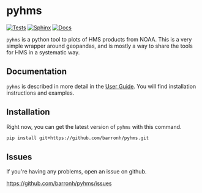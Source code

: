 # pyhms

[![Tests](https://github.com/barronh/pyhms/actions/workflows/tests.yaml/badge.svg)](https://github.com/barronh/pyhms/actions/workflows/tests.yaml)
[![Sphinx](https://github.com/barronh/pyhms/actions/workflows/documentation.yaml/badge.svg)](https://github.com/barronh/pyhms/actions/workflows/documentation.yaml)
[![Docs](https://github.com/barronh/pyhms/actions/workflows/pages/pages-build-deployment/badge.svg)](https://barronh.github.io/pyhms)

`pyhms` is a python tool to plots of HMS products from NOAA. This is a
very simple wrapper around geopandas, and is mostly a way to share
the tools for HMS in a systematic way.


Documentation
-------------

`pyhms` is described in more detail in the [User Guide](https://barronh.github.io/pyhms/).
You will find installation instructions and examples.


Installation
------------

Right now, you can get the latest version of `pyhms` with this command.

```bash
pip install git+https://github.com/barronh/pyhms.git
```

Issues
------

If you're having any problems, open an issue on github.

https://github.com/barronh/pyhms/issues
